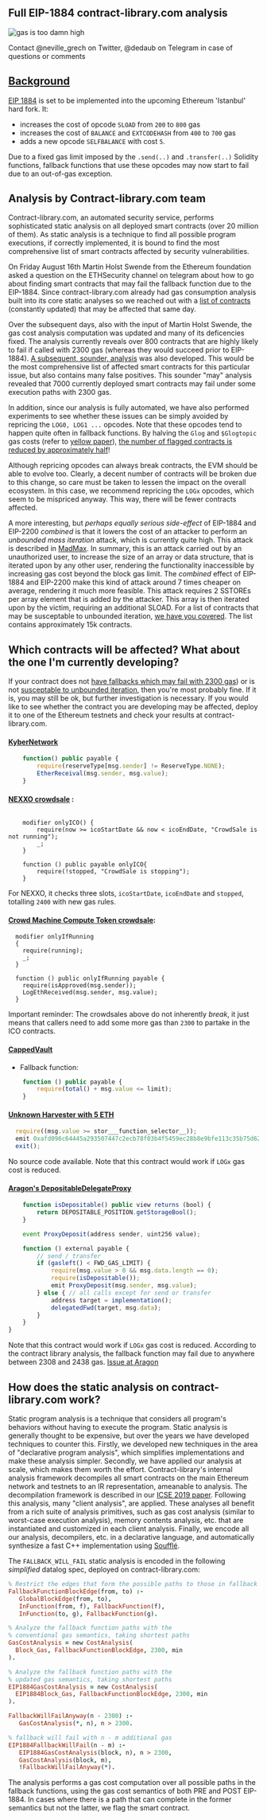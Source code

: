 ## Full EIP-1884 contract-library.com analysis

![gas is too damn high](https://opimedia.azureedge.net/-/media/Images/MEN/Editorial/Blogs/Ask-Our-Experts/Why-Is-Gas-Suddenly-So-Expensive/gas-prices1.gif?la=en&hash=78FE781F98614F6BC2135F56B4C5D85165DD32E5 "gas is too damn high :)")

Contact @neville_grech on Twitter, @dedaub on Telegram in case of questions or comments

## [Background](https://github.com/holiman/eip-1884-security/blob/master/README.md#background)

[EIP 1884](https://eips.ethereum.org/EIPS/eip-1884) is set to be implemented into the upcoming Ethereum 'Istanbul' hard fork. It:

- increases the cost of opcode `SLOAD` from `200` to `800` gas
- increases the cost of `BALANCE` and `EXTCODEHASH` from `400` to `700` gas
- adds a new opcode `SELFBALANCE` with cost `5`.

Due to a fixed gas limit imposed by the `.send(..)` and `.transfer(..)` Solidity functions, fallback functions that
use these opcodes may now start to fail due to an out-of-gas exception.

## Analysis by Contract-library.com team
Contract-library.com, an automated security service, performs sophisticated static analysis on all deployed smart contracts (over 20 million of them). As static analysis is a technique to find all possible program executions, if correctly implemented, it is bound to find the most comprehensive list of smart contracts affected by security vulnerabilities.

On Friday August 16th Martin Holst Swende from the Ethereum foundation asked a question on the ETHSecurity channel on telegram about how to go about finding smart contracts that may fail the fallback function due to the EIP-1884. Since contract-library.com already had gas consumption analysis built into its core static analyses so we reached out with a [list of contracts](https://contract-library.com/?w=FALLBACK_WILL_FAIL) (constantly updated) that may be affected that same day.


Over the subsequent days, also with the input of Martin Holst Swende, the gas cost analysis computation was updated and many of its deficencies fixed. The analysis currently reveals over 800 contracts that are highly likely to fail if called with 2300 gas (whereas they would succeed prior to EIP-1884). [A subsequent, sounder, analysis](https://contract-library.com/?w=FALLBACK_MAY_FAIL) was also developed. This would be the most comprehensive list of affected smart contracts for this particular issue, but also contains many false positives. This sounder "may" analysis revealed that 7000 currently deployed smart contracts may fail under some execution paths with 2300 gas.

In addition, since our analysis is fully automated, we have also performed experiments to see whether these issues can be simply avoided by repricing the `LOG0, LOG1 ...` opcodes. Note that these opcodes tend to happen quite often in fallback functions. By halving the `Glog` and `$Glogtopic` gas costs (refer to [yellow paper](https://ethereum.github.io/yellowpaper/paper.pdf)), [the number of flagged contracts is reduced by approximately half](https://contract-library.com/?w=FALLBACK_WILL_FAIL%20(cheap%20LOG))!

Although repricing opcodes can always break contracts, the EVM should be able to evolve too. Clearly, a decent number of
contracts will be broken due to this change, so care must be taken to lessen the impact on the overall ecosystem.
In this case, we recommend repricing the `LOGx` opcodes, which seem to be mispriced anyway. This way, there will be
fewer contracts affected.

A more interesting, but *perhaps equally serious side-effect* of EIP-1884 and EIP-2200 *combined* is that it lowers the cost of an attacker to perform an *unbounded mass iteration* attack, which is currently quite high. This attack is described in [MadMax](https://www.nevillegrech.com/assets/pdf/madmax-oopsla18.pdf). In summary, this is an attack carried out by an unauthorized user, to increase the size of an array or data structure, that is iterated upon by any other user, rendering the functionality inaccessible by increasing gas cost beyond the block gas limit. The *combined* effect of EIP-1884 and EIP-2200 make this kind of attack around 7 times cheaper on average, rendering it much more feasible. This attack requires 2 SSTOREs per array element that is added by the attacker. This array is then iterated upon by the victim, requiring an additional SLOAD. For a list of contracts that may be susceptable to unbounded iteration, [we have you covered](https://contract-library.com/?w=DoS%20(Unbounded%20Operation)). The list contains approximately 15k contracts.

## Which contracts will be affected? What about the one I'm currently developing?
If your contract does not [have fallbacks which may fail with 2300 gas](https://contract-library.com/?w=FALLBACK_MAY_FAIL)) or is not [susceptable to unbounded iteration](https://contract-library.com/?w=DoS%20(Unbounded%20Operation)), then you're most probably fine. If it is, you may still be ok, but further investigation is necessary. If you would like to see whether the contract you are developing may be affected, deploy it to one of the Ethereum testnets and check your results at contract-library.com.

#### [KyberNetwork](https://contract-library.com/contracts/Ethereum/0x9ae49c0d7f8f9ef4b864e004fe86ac8294e20950)
```js
    function() public payable {
        require(reserveType[msg.sender] != ReserveType.NONE);
        EtherReceival(msg.sender, msg.value);
    }
```
#### [NEXXO crowdsale](https://contract-library.com/contracts/Ethereum/0x2c7fa71e31c0c6bb9f21fc3c098ac2c53f8598cc) :

```

    modifier onlyICO() {
        require(now >= icoStartDate && now < icoEndDate, "CrowdSale is not running");
        _;
    }

    function () public payable onlyICO{
        require(!stopped, "CrowdSale is stopping");
    }

```
For NEXXO, it checks three slots, `icoStartDate`, `icoEndDate` and `stopped`, totalling `2400` with new gas rules. 


#### [Crowd Machine Compute Token crowdsale](https://contract-library.com/contracts/Ethereum/0x5fe56cb82b3d88b6e37d3a9dba8f5b40b28dda7e):
```
  modifier onlyIfRunning
  {
    require(running);
    _;
  }

  function () public onlyIfRunning payable {
    require(isApproved(msg.sender));
    LogEthReceived(msg.sender, msg.value);
  }

```
Important reminder: The crowdsales above do not inherently _break_, it just means that callers need to add some more gas than `2300` to partake in the ICO contracts. 


#### [CappedVault](https://contract-library.com/contracts/Ethereum/0x91b9d2835ad914bc1dcfe09bd1816febd04fd689)
- Fallback function:
```js
    function () public payable {
        require(total() + msg.value <= limit);
    }
```
#### [Unknown Harvester with 5 ETH](https://contract-library.com/contracts/Ethereum/0x1347bb1cef4bf0db92294c1b52a22f190eaa04ac)
```js
  require((msg.value >= stor___function_selector__));
  emit 0xafd096c64445a293507447c2ecb78f03b4f5459ec28b8e9bfe113c35b75d624a(address(msg.sender), msg.value, 0x447);
  exit();
```
No source code available. Note that this contract would work if `LOGx` gas cost is reduced.

#### [Aragon's DepositableDelegateProxy](https://contract-library.com/contracts/Ethereum/0x0a74d136fafed0f8d58ce4b7307283695ec7a0b6)
```js
    function isDepositable() public view returns (bool) {
        return DEPOSITABLE_POSITION.getStorageBool();
    }

    event ProxyDeposit(address sender, uint256 value);

    function () external payable {
        // send / transfer
        if (gasleft() < FWD_GAS_LIMIT) {
            require(msg.value > 0 && msg.data.length == 0);
            require(isDepositable());
            emit ProxyDeposit(msg.sender, msg.value);
        } else { // all calls except for send or transfer
            address target = implementation();
            delegatedFwd(target, msg.data);
        }
    }
}
```
Note that this contract would work if `LOGx` gas cost is reduced. According to the contract library analysis, the fallback function may fail due to anywhere between 2308 and 2438 gas. [Issue at Aragon](https://github.com/aragon/aragonOS/issues/549)

## How does the static analysis on contract-library.com work?

Static program analysis is a technique that considers all program's behaviors without having to execute the program. Static analysis is generally thought to be expensive, but over the years we have developed techniques to counter this. Firstly, we developed new techniques in the area of "declarative program analysis", which simplifies implementations and make these analysis simpler. Secondly, we have applied our analysis at scale, which makes them worth the effort. Contract-library's internal analysis framework decompiles all smart contracts on the main Ethereum network and testnets to an IR representation, ameanable to analysis. The decompilation framework is described in our [ICSE 2019 paper](https://www.nevillegrech.com/assets/pdf/gigahorse-icse.pdf). Following this analysis, many "client analysis", are applied. These analyses all benefit from a rich suite of analysis primitives, such as gas cost analysis (similar to worst-case execution analysis), memory contents analysis, etc. that are instantiated and customized in each client analysis. Finally, we encode all our analysis, decompilers, etc. in a declarative language, and automatically synthesize a fast C++ implementation using [Soufflé](https://souffle-lang.github.io/).

The `FALLBACK_WILL_FAIL` static analysis is encoded in the following *simplified* datalog spec, deployed on contract-library.com:

```prolog
% Restrict the edges that form the possible paths to those in fallback functions
FallbackFunctionBlockEdge(from, to) :-
   GlobalBlockEdge(from, to), 
   InFunction(from, f), FallbackFunction(f),
   InFunction(to, g), FallbackFunction(g).

% Analyze the fallback function paths with the
% conventional gas semantics, taking shortest paths
GasCostAnalysis = new CostAnalysis(
  Block_Gas, FallbackFunctionBlockEdge, 2300, min
).

% Analyze the fallback function paths with the
% updated gas semantics, taking shortest paths
EIP1884GasCostAnalysis = new CostAnalysis(
  EIP1884Block_Gas, FallbackFunctionBlockEdge, 2300, min
).

FallbackWillFailAnyway(n - 2300) :-
   GasCostAnalysis(*, n), n > 2300.

% fallback will fail with n - m additional gas
EIP1884FallbackWillFail(n - m) :-
   EIP1884GasCostAnalysis(block, n), n > 2300,
   GasCostAnalysis(block, m),
   !FallbackWillFailAnyway(*).
``` 

The analysis performs a gas cost computation over all possible paths in the fallback functions, using the gas cost semantics of both PRE and POST EIP-1884. In cases where there is a path that can complete in the former semantics but not the latter, we flag the smart contract.
